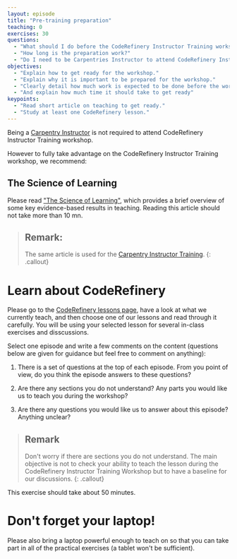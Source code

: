 ```yaml
---
layout: episode
title: "Pre-training preparation"
teaching: 0
exercises: 30
questions:
  - "What should I do before the CodeRefinery Instructor Training workshop?"
  - "How long is the preparation work?"
  - "Do I need to be Carpentries Instructor to attend CodeRefinery Instructor training workshop?"
objectives:
  - "Explain how to get ready for the workshop."
  - "Explain why it is important to be prepared for the workshop."
  - "Clearly detail how much work is expected to be done before the workshop"
  - "And explain how much time it should take to get ready"
keypoints:
  - "Read short article on teaching to get ready."
  - "Study at least one CodeRefinery lesson."
---
```


Being a [Carpentry Instructor](https://carpentries.org/instructors/) is not required to attend CodeRefinery Instructor Training workshop. 

However to fully take advantage on the CodeRefinery Instructor Training workshop, we recommend:

## The Science of Learning

Please read ["The Science of Learning"](https://carpentries.github.io/instructor-training/files/papers/science-of-learning-2015.pdf), which provides a brief overview of some key evidence-based results in teaching. Reading this article should not take more than 10 mn.

> ## Remark:
> The same article is used for the  [Carpentry Instructor Training](https://carpentries.github.io/instructor-training).
{: .callout}


# Learn about CodeRefinery

Please go to the [CodeRefinery lessons page](https://coderefinery.org/lessons/), have a look at what we currently teach, and then choose one of our lessons and read through it carefully. You will be using your selected lesson for several in-class exercises and disscussions.

Select one episode and write a few comments on the content (questions below are given for guidance but feel free to comment on anything):

1. There is a set of questions at the top of each episode. From you point of view, do you think the episode answers to these questions?

2. Are there any sections you do not understand? Any parts you would like us to teach you during the workshop?

3. Are there any questions you would like us to answer about this episode? Anything unclear?

> ## Remark
> Don't worry if there are sections you do not understand. The main objective is not to check your ability to teach the lesson during the CodeRefinery Instructor Training Workshop but to have a baseline for our discussions.
{: .callout}

This exercise should take about 50 minutes.

# Don't forget your laptop!

Please also bring a laptop powerful enough to teach on so that you can take part in all of the practical exercises (a tablet won't be sufficient).
